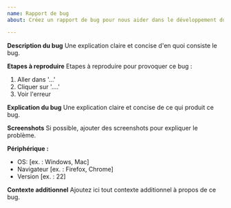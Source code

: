 ```yaml
---
name: Rapport de bug
about: Créez un rapport de bug pour nous aider dans le développement du projet

---
```


**Description du bug**
Une explication claire et concise d'en quoi consiste le bug.

**Etapes à reproduire**
Etapes à reproduire pour provoquer ce bug :
1. Aller dans '...'
2. Cliquer sur '....'
3. Voir l'erreur

**Explication du bug**
Une explication claire et concise de ce qui produit ce bug.

**Screenshots**
Si possible, ajouter des screenshots pour expliquer le problème.

**Périphérique :**
 - OS: [ex. : Windows, Mac]
 - Navigateur [ex. : Firefox, Chrome]
 - Version [ex. : 22]

**Contexte additionnel**
Ajoutez ici tout contexte additionnel à propos de ce bug.
